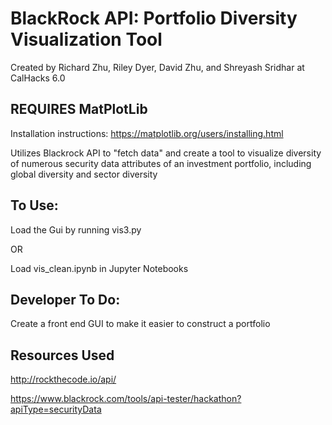 # BlackRock API: Portfolio Diversity Visualization Tool
Created by Richard Zhu, Riley Dyer, David Zhu, and Shreyash Sridhar at CalHacks 6.0
## REQUIRES MatPlotLib
Installation instructions: https://matplotlib.org/users/installing.html

Utilizes Blackrock API to "fetch data" and create a tool to visualize diversity of numerous security data attributes of an investment portfolio, including global diversity and sector diversity


## To Use:
Load the Gui by running vis3.py

OR

Load vis_clean.ipynb in Jupyter Notebooks


## Developer To Do:

Create a front end GUI to make it easier to construct a portfolio

## Resources Used
http://rockthecode.io/api/

https://www.blackrock.com/tools/api-tester/hackathon?apiType=securityData
